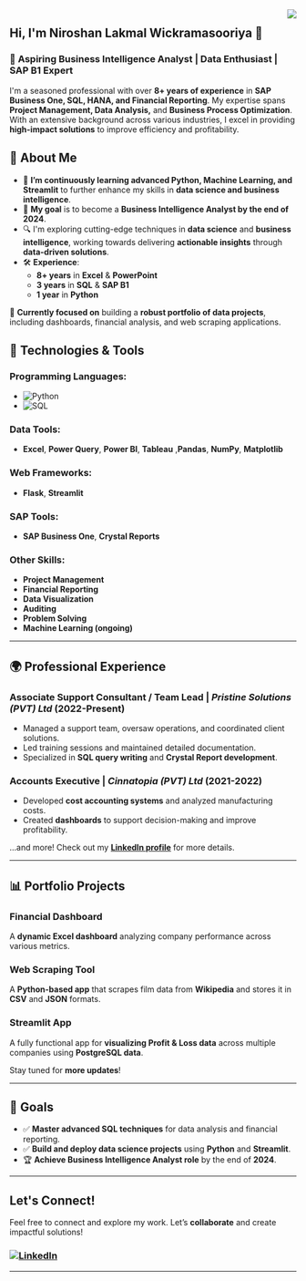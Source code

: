 <img align="right" src="https://visitor-badge.laobi.icu/badge?page_id=Niroshan-git.Niroshan-git" />

## Hi, I'm Niroshan Lakmal Wickramasooriya 👋
### 🚀 **Aspiring Business Intelligence Analyst | Data Enthusiast | SAP B1 Expert**

I'm a seasoned professional with over **8+ years of experience** in **SAP Business One, SQL, HANA, and Financial Reporting**. My expertise spans **Project Management, Data Analysis,** and **Business Process Optimization**. With an extensive background across various industries, I excel in providing **high-impact solutions** to improve efficiency and profitability.

## 🌟 **About Me**
- 🌱 **I’m continuously learning advanced Python, Machine Learning, and Streamlit** to further enhance my skills in **data science and business intelligence**.
- 🎯 **My goal** is to become a **Business Intelligence Analyst by the end of 2024**.
- 🔍 I'm exploring cutting-edge techniques in **data science** and **business intelligence**, working towards delivering **actionable insights** through **data-driven solutions**.
- 🛠️ **Experience**:
  - **8+ years** in **Excel** & **PowerPoint** 
  - **3 years** in **SQL** & **SAP B1**
  - **1 year** in **Python**

💼 **Currently focused on** building a **robust portfolio of data projects**, including dashboards, financial analysis, and web scraping applications.

## 🔧 **Technologies & Tools**
### **Programming Languages:**
- ![Python](https://img.shields.io/badge/Python-%233776AB?style=for-the-badge&logo=python&logoColor=white)
- ![SQL](https://img.shields.io/badge/SQL-%2300f?style=for-the-badge)

### **Data Tools:**
- **Excel**, **Power Query**, **Power BI**, **Tableau** ,**Pandas**, **NumPy**, **Matplotlib**

### **Web Frameworks:**
- **Flask**, **Streamlit**

### **SAP Tools:**
- **SAP Business One**, **Crystal Reports**

### **Other Skills:**
- **Project Management**
- **Financial Reporting**
- **Data Visualization**
- **Auditing**
- **Problem Solving**
- **Machine Learning (ongoing)**

---

## 🌍 **Professional Experience**

### **Associate Support Consultant / Team Lead** | *Pristine Solutions (PVT) Ltd* (2022-Present)
- Managed a support team, oversaw operations, and coordinated client solutions.
- Led training sessions and maintained detailed documentation.
- Specialized in **SQL query writing** and **Crystal Report development**.

### **Accounts Executive** | *Cinnatopia (PVT) Ltd* (2021-2022)
- Developed **cost accounting systems** and analyzed manufacturing costs.
- Created **dashboards** to support decision-making and improve profitability.

…and more! Check out my [**LinkedIn profile**](https://www.linkedin.com) for more details.

---

## 📊 **Portfolio Projects**

### **Financial Dashboard**
A **dynamic Excel dashboard** analyzing company performance across various metrics.

### **Web Scraping Tool**
A **Python-based app** that scrapes film data from **Wikipedia** and stores it in **CSV** and **JSON** formats.

### **Streamlit App**
A fully functional app for **visualizing Profit & Loss data** across multiple companies using **PostgreSQL data**.

Stay tuned for **more updates**!

---

## 🏅 **Goals**
- ✅ **Master advanced SQL techniques** for data analysis and financial reporting.
- ✅ **Build and deploy data science projects** using **Python** and **Streamlit**.
- 🏆 **Achieve Business Intelligence Analyst role** by the end of **2024**.

---

## **Let's Connect!**
Feel free to connect and explore my work. Let’s **collaborate** and create impactful solutions!

### [![LinkedIn](https://img.shields.io/badge/LinkedIn-0077B5?style=for-the-badge&logo=linkedin&logoColor=white)](https://www.linkedin.com)

---
